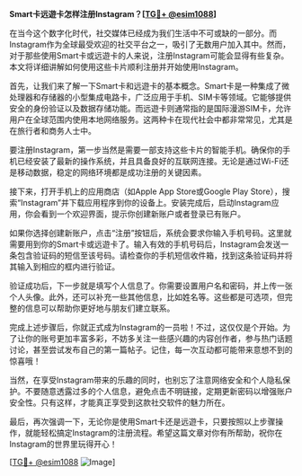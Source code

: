 **Smart卡远遊卡怎样注册Instagram？[[TG💪+ @esim1088](https://t.me/s/esim1088)]**

在当今这个数字化时代，社交媒体已经成为我们生活中不可或缺的一部分。而Instagram作为全球最受欢迎的社交平台之一，吸引了无数用户加入其中。然而，对于那些使用Smart卡或远遊卡的人来说，注册Instagram可能会显得有些复杂。本文将详细讲解如何使用这些卡片顺利注册并开始使用Instagram。

首先，让我们来了解一下Smart卡和远遊卡的基本概念。Smart卡是一种集成了微处理器和存储器的小型集成电路卡，广泛应用于手机、SIM卡等领域。它能够提供安全的身份验证以及数据存储功能。而远遊卡则通常指的是国际漫游SIM卡，允许用户在全球范围内使用本地网络服务。这两种卡在现代社会中都非常常见，尤其是在旅行者和商务人士中。

要注册Instagram，第一步当然是需要一部支持这些卡片的智能手机。确保你的手机已经安装了最新的操作系统，并且具备良好的互联网连接。无论是通过Wi-Fi还是移动数据，稳定的网络环境都是成功注册的关键因素。

接下来，打开手机上的应用商店（如Apple App Store或Google Play Store），搜索“Instagram”并下载应用程序到你的设备上。安装完成后，启动Instagram应用，你会看到一个欢迎界面，提示你创建新账户或者登录已有账户。

如果你选择创建新账户，点击“注册”按钮后，系统会要求你输入手机号码。这里就需要用到你的Smart卡或远遊卡了。输入有效的手机号码后，Instagram会发送一条包含验证码的短信至该号码。请检查你的手机短信收件箱，找到这条验证码并将其输入到相应的框内进行验证。

验证成功后，下一步就是填写个人信息了。你需要设置用户名和密码，并上传一张个人头像。此外，还可以补充一些其他信息，比如姓名等。这些都是可选项，但完整的信息可以帮助你更好地与朋友们建立联系。

完成上述步骤后，你就正式成为Instagram的一员啦！不过，这仅仅是个开始。为了让你的账号更加丰富多彩，不妨多关注一些感兴趣的内容创作者，参与热门话题讨论，甚至尝试发布自己的第一篇帖子。记住，每一次互动都可能带来意想不到的惊喜哦！

当然，在享受Instagram带来的乐趣的同时，也别忘了注意网络安全和个人隐私保护。不要随意透露过多的个人信息，避免点击不明链接，定期更新密码以增强账户安全性。只有这样，才能真正享受到这款社交软件的魅力所在。

最后，再次强调一下，无论你是使用Smart卡还是远遊卡，只要按照以上步骤操作，就能轻松搞定Instagram的注册流程。希望这篇文章对你有所帮助，祝你在Instagram的世界里玩得开心！

[[TG💪+ @esim1088](https://t.me/s/esim1088) ![Image](https://i.postimg.cc/4NQfJmqS/Snipaste-2025-05-13-00-14-12.png)]